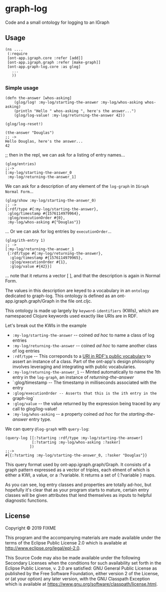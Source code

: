 # graph-log

Code and a small ontology for logging to an IGraph 

## Usage

```
(ns ....
 (:require 
 [ont-app.igraph.core :refer [add]]
 [ont-app.igraph.graph :refer [make-graph]]
 [ont-app.graph-log.core :as glog]
   ...
   ))
```

### Simple usage

```
(defn the-answer [whos-asking]
    (glog/log! :my-log/starting-the-answer :my-log/whos-asking whos-asking)
    (println "Hello " whos-asking ", here's the answer...")
    (glog/log-value! :my-log/returning-the-answer 42))
```

```
(glog/log-reset!)
``` 
   
```
(the-answer "Douglas")
;; ->
Hello Douglas, here's the answer...
42
```

;; then in the repl, we can ask for a listing of entry names...
```
(glog/entries)
;;->
[:my-log/starting-the-answer_0 
 :my-log/returning-the-answer_1]

```

We can ask for a description of any element of the `log-graph` in 
`IGraph Normal Form`...

```
(glog/show :my-log/starting-the-answer_0)
;; ->
{:rdf/type #{:my-log/starting-the-answer},
 :glog/timestamp #{1576114979964},
 :glog/executionOrder #{0},
 :my-log/whos-asking #{"Douglas"}}

```
... Or we can ask for log entries by `executionOrder`...

```
(glog/ith-entry 1)
;; ->
[:my-log/returning-the-answer_1
 {:rdf/type #{:my-log/returning-the-answer},
  :glog/timestamp #{1576114979965},
  :glog/executionOrder #{1},
  :glog/value #{42}}]
```
... note that it returns a vector [<entry-id> <entry-description>], and
that the description is again in Normal Form.

The values in this description are keyed to a vocabulary in an
`ontology` dedicated to graph-log. This ontology is defined as an
ont-app.igraph.graph/Graph in the file ont.cljc.

This ontology is made up largely by `keyword-identifiers` (KWIs), which
are namespaced Clojure keywords used exactly like URIs are in RDF.

Let's break out the KWIs in the example
- `:my-log/starting-the-answer` -- coined _ad hoc_ to name a class of
      log entries
- `:my-log/returning-the-answer` -- coined _ad hoc_ to name another class of
      log entries
- `:rdf/type` -- This correponds to a [URI in RDF's public
      vocabulary](https://www.w3.org/TR/rdf-schema/#ch_type) to assert
      an instance of a class. Part of the ont-app's design philosophy
      involves leveraging and integrating with public vocabularies.
- `:my-log/returning-the-answer_1` -- Minted automatically to name the
      1th entry in the `log-graph`, an instance of
      _returning-the-answer_
- `:glog/timestamp -- The timestamp in milliseconds associated with
      the entry
- `:glog/executionOrder -- Asserts that this is the ith entry in the
      `graph-log`
- `:glog/value` -- the value returned by the expression being traced
      by any call to glog/log-value!
- `:my-log/whos-asking` -- a property coined _ad hoc_ for the
  _starting-the-answer_ entry type.


We can query `@log-graph` with `query-log`:

```
(query-log [[:?starting :rdf/type :my-log/starting-the-answer]
            [:?starting :my-log/whos-asking :?asker]
           ])
;;->
#{{:?starting :my-log/starting-the-answer_0, :?asker "Douglas"}}

```

This query format used by ont-app.igraph.graph/Graph. It consists of a
graph pattern expressed as a vector of triples, each elment of which
is either a KWI, a value, or a :?variable. It returns a set of
{:?variable <value>} maps. 


As you can see, log entry classes and properties are totally ad-hoc,
but hopefully it's clear that as your program starts to mature,
certain entry classes will be given attributes that lend themselves as
inputs to helpful diagnostic functions.



## License

Copyright © 2019 FIXME

This program and the accompanying materials are made available under the
terms of the Eclipse Public License 2.0 which is available at
http://www.eclipse.org/legal/epl-2.0.

This Source Code may also be made available under the following Secondary
Licenses when the conditions for such availability set forth in the Eclipse
Public License, v. 2.0 are satisfied: GNU General Public License as published by
the Free Software Foundation, either version 2 of the License, or (at your
option) any later version, with the GNU Classpath Exception which is available
at https://www.gnu.org/software/classpath/license.html.
